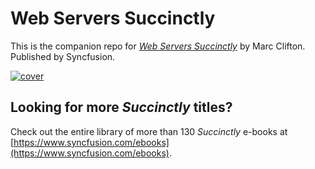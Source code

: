 # Web Servers Succinctly
This is the companion repo for [*Web Servers Succinctly*](https://www.syncfusion.com/ebooks/webservers) by Marc Clifton. Published by Syncfusion.

[![cover](https://github.com/SyncfusionSuccinctlyE-Books/Web-Servers-Succinctly/blob/master/cover.png)](https://www.syncfusion.com/ebooks/webservers)

## Looking for more _Succinctly_ titles?

Check out the entire library of more than 130 _Succinctly_ e-books at [https://www.syncfusion.com/ebooks](https://www.syncfusion.com/ebooks).
